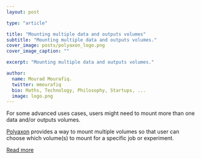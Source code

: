 ```yaml
---
layout: post

type: "article"

title: "Mounting multiple data and outputs volumes"
subtitle: "Mounting multiple data and outputs volumes."
cover_image: posts/polyaxon_logo.png
cover_image_caption: ""

excerpt: "Mounting multiple data and outputs volumes."

author:
  name: Mourad Mourafiq.
  twitter: mmourafiq
  bio: Maths, Technology, Philosophy, Startups, ...
  image: logo.png
---
```

For some advanced uses cases, users might need to mount more than one data and/or outputs volumes.

[Polyaxon](https://github.com/polyaxon/polyaxon) provides a way to mount multiple volumes so that user can choose which volume(s) to mount for a specific job or experiment.


[Read more](https://medium.com/polyaxon/mounting-multiple-data-and-outputs-volumes-41f2d912f2f8)
